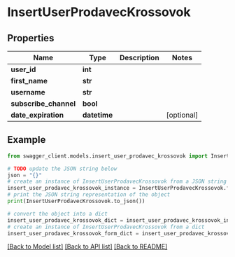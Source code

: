 # InsertUserProdavecKrossovok


## Properties

Name | Type | Description | Notes
------------ | ------------- | ------------- | -------------
**user_id** | **int** |  | 
**first_name** | **str** |  | 
**username** | **str** |  | 
**subscribe_channel** | **bool** |  | 
**date_expiration** | **datetime** |  | [optional] 

## Example

```python
from swagger_client.models.insert_user_prodavec_krossovok import InsertUserProdavecKrossovok

# TODO update the JSON string below
json = "{}"
# create an instance of InsertUserProdavecKrossovok from a JSON string
insert_user_prodavec_krossovok_instance = InsertUserProdavecKrossovok.from_json(json)
# print the JSON string representation of the object
print(InsertUserProdavecKrossovok.to_json())

# convert the object into a dict
insert_user_prodavec_krossovok_dict = insert_user_prodavec_krossovok_instance.to_dict()
# create an instance of InsertUserProdavecKrossovok from a dict
insert_user_prodavec_krossovok_form_dict = insert_user_prodavec_krossovok.from_dict(insert_user_prodavec_krossovok_dict)
```
[[Back to Model list]](../README.md#documentation-for-models) [[Back to API list]](../README.md#documentation-for-api-endpoints) [[Back to README]](../README.md)


